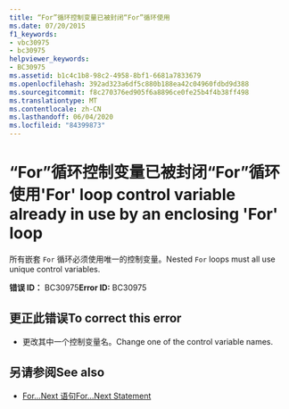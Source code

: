 ```yaml
---
title: “For”循环控制变量已被封闭“For”循环使用
ms.date: 07/20/2015
f1_keywords:
- vbc30975
- bc30975
helpviewer_keywords:
- BC30975
ms.assetid: b1c4c1b8-98c2-4958-8bf1-6681a7833679
ms.openlocfilehash: 392ad323a6df5c880b188ea42c04960fdbd9d388
ms.sourcegitcommit: f8c270376ed905f6a8896ce0fe25b4f4b38ff498
ms.translationtype: MT
ms.contentlocale: zh-CN
ms.lasthandoff: 06/04/2020
ms.locfileid: "84399873"
---
```

# <a name="for-loop-control-variable-already-in-use-by-an-enclosing-for-loop"></a><span data-ttu-id="44494-102">“For”循环控制变量已被封闭“For”循环使用</span><span class="sxs-lookup"><span data-stu-id="44494-102">'For' loop control variable already in use by an enclosing 'For' loop</span></span>
<span data-ttu-id="44494-103">所有嵌套 `For` 循环必须使用唯一的控制变量。</span><span class="sxs-lookup"><span data-stu-id="44494-103">Nested `For` loops must all use unique control variables.</span></span>  
  
 <span data-ttu-id="44494-104">**错误 ID：** BC30975</span><span class="sxs-lookup"><span data-stu-id="44494-104">**Error ID:** BC30975</span></span>  
  
## <a name="to-correct-this-error"></a><span data-ttu-id="44494-105">更正此错误</span><span class="sxs-lookup"><span data-stu-id="44494-105">To correct this error</span></span>  
  
- <span data-ttu-id="44494-106">更改其中一个控制变量名。</span><span class="sxs-lookup"><span data-stu-id="44494-106">Change one of the control variable names.</span></span>  
  
## <a name="see-also"></a><span data-ttu-id="44494-107">另请参阅</span><span class="sxs-lookup"><span data-stu-id="44494-107">See also</span></span>

- [<span data-ttu-id="44494-108">For...Next 语句</span><span class="sxs-lookup"><span data-stu-id="44494-108">For...Next Statement</span></span>](../language-reference/statements/for-next-statement.md)
